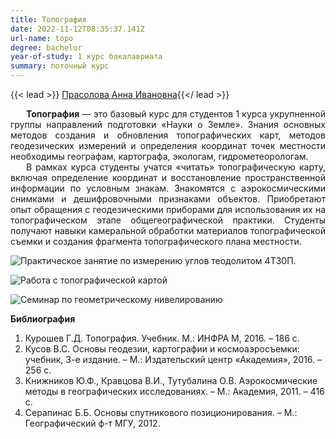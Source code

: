 ```yaml
---
title: Топография
date: 2022-11-12T08:35:37.141Z
url-name: topo
degree: bachelor
year-of-study: 1 курс бакалавриата
summary: поточный курс
---
```

{{< lead >}} [Прасолова Анна Ивановна](https://istina.msu.ru/profile/Prasolova_geogr/){{</ lead >}}

<div style="text-align: justify; text-indent: 25px;">
<b>Топография</b> — это базовый курс для студентов 1 курса укрупненной группы направлений подготовки «Науки о Земле». Знания основных методов создания и обновления топографических карт, методов геодезических измерений и определения координат точек местности необходимы географам, картографа, экологам, гидрометеорологам. </div>
<div style="text-align: justify; text-indent: 25px;">
В рамках курса студенты учатся «читать» топографическую карту, включая определение координат и восстановление пространственной информации по условным знакам. Знакомятся с аэрокосмическими снимками и дешифровочными признаками объектов. Приобретают опыт обращения с геодезическими приборами для использования их на топографическом этапе общегеографической практики. Студенты получают навыки камеральной обработки материалов топографической съемки и создания фрагмента топографического плана местности.</div>

![Практическое занятие по измерению углов теодолитом 4Т30П.](img/topo_1.jpg "Практическое занятие по измерению углов теодолитом 4Т30П.")

![Работа с топографической картой](img/topo_2.jpg "Работа с топографической картой")

![Семинар по геометрическому нивелированию](img/topo_3.jpg "Семинар по геометрическому нивелированию")



**Библиография**

1. Курошев Г.Д. Топография. Учебник. М.: ИНФРА М, 2016. – 186 с.
2. Кусов B.C. Основы геодезии, картографии и космоаэросъемки: учебник, 3-е издание. – М.: Издательский центр «Академия», 2016. – 256 с.
3. Книжников Ю.Ф., Кравцова В.И., Тутубалина О.В. Аэрокосмические методы в географических исследованиях. – М.: Академия, 2011. – 416 с.
4. Серапинас Б.Б. Основы спутникового позиционирования. – М.: Географический ф-т МГУ, 2012.